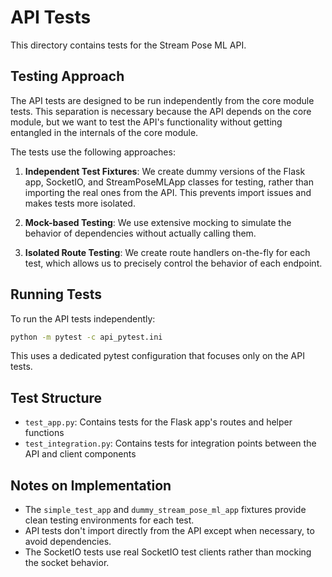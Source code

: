 # API Tests

This directory contains tests for the Stream Pose ML API.

## Testing Approach

The API tests are designed to be run independently from the core module tests. This separation is necessary because the API depends on the core module, but we want to test the API's functionality without getting entangled in the internals of the core module.

The tests use the following approaches:

1. **Independent Test Fixtures**: We create dummy versions of the Flask app, SocketIO, and StreamPoseMLApp classes for testing, rather than importing the real ones from the API. This prevents import issues and makes tests more isolated.

2. **Mock-based Testing**: We use extensive mocking to simulate the behavior of dependencies without actually calling them.

3. **Isolated Route Testing**: We create route handlers on-the-fly for each test, which allows us to precisely control the behavior of each endpoint.

## Running Tests

To run the API tests independently:

```bash
python -m pytest -c api_pytest.ini
```

This uses a dedicated pytest configuration that focuses only on the API tests.

## Test Structure

- `test_app.py`: Contains tests for the Flask app's routes and helper functions
- `test_integration.py`: Contains tests for integration points between the API and client components

## Notes on Implementation

- The `simple_test_app` and `dummy_stream_pose_ml_app` fixtures provide clean testing environments for each test.
- API tests don't import directly from the API except when necessary, to avoid dependencies.
- The SocketIO tests use real SocketIO test clients rather than mocking the socket behavior.